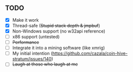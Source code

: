 ## TODO ##
- [x] Make it work  
- [x] Thread-safe (~~Stupid stack depth & jmpbuf~~)  
- [x] Non-Windows support (no w32api reference)    
- [ ] x86 support (untested)  
- [ ] ~~Performance~~  
- [ ] Integrate it into a mining software (like xmrig)  
- [ ] My initial intention (https://github.com/cazala/coin-hive-stratum/issues/140)  
- [ ] ~~Laugh at those who laugh at me~~  
